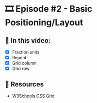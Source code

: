 # 🎞️ Episode #2 - Basic Positioning/Layout

## 📝 In this video:
- [x] Fraction units
- [x] Repeat
- [x] Grid column
- [x] Grid row

## 🔗 Resources
- [W3Schools CSS Grid](https://www.w3schools.com/css/css_grid.asp)
